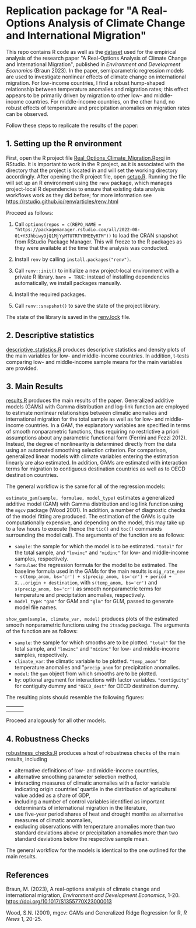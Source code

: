# Replication package for "A Real-Options Analysis of Climate Change and International Migration"

This repo contains R code as well as the [dataset](prepared/Dataset_final.csv) used for the empirical analysis of the research paper "A Real-Options Analysis of Climate Change and International Migration", published in *Environment and Development Economics* (Braun 2023).
In the paper, semiparametric regression models are used to investigate nonlinear effects of climate change on international migration. For low-income countries, I find a robust hump-shaped relationship between temperature anomalies and migration rates; this effect appears to be primarily driven by migration to other low- and middle-income countries. For middle-income countries, on the other hand, no robust effects of temperature and precipitation anomalies on migration rates can be observed.

Follow these steps to replicate the results of the paper:

## 1. Setting up the R environment

First, open the R project file [Real_Options_Climate_Migration.Rproj](Real_Options_Climate_Migration.Rproj) in RStudio. It is important to work in the R project, as it is associated with the directory that the project is located in and will set the working directory accordingly.
After opening the R project file, open [setup.R](setup.R). Running the file will set up an R environment using the `renv` package, which manages project-local R dependencies to ensure that existing data analysis workflows work as they did before;
for more information see https://rstudio.github.io/renv/articles/renv.html

Proceed as follows:

1. Call `options(repos = c(REPO_NAME = "https://packagemanager.rstudio.com/all/2022-08-01+Y3JhbiwyOjQ1MjYyMTU7RTY0MEEyRTM"))`
to load the CRAN snapshot from RStudio Package Manager. This will freeze to the R packages as they were available at the time that the analysis was conducted.

2. Install `renv` by calling `install.packages("renv")`.

3. Call `renv::init()` to initialize a new project-local environment with a private R library.
`bare = TRUE`: instead of installing dependencies automatically, we install packages manually.

4. Install the required packages.

5. Call `renv::snapshot()` to save the state of the project library.

The state of the library is saved in the [renv.lock](renv.lock) file.

## 2. Descriptive statistics

[descriptive_statistics.R](scripts/descriptive_statistics.R) produces descriptive statistics and density plots of the main variables for low- and middle-income countries.
In addition, t-tests comparing low- and middle-income sample means for the main variables are provided.

## 3. Main Results

[results.R](scripts/results.R) produces the main results of the paper. Generalized additive models (GAMs) with Gamma distribution and log-link function are employed to estimate nonlinear relationships between climatic anomalies and international migration for the total sample as well as for low- and middle-income countries. In a GAM, the explanatory variables are specified in terms of smooth nonparametric functions, thus requiring no restrictive a priori assumptions about any parametric functional form (Ferrini and Fezzi 2012). Instead, the degree of nonlinearity is determined directly from the data using an automated smoothing selection criterion. For comparison, generalized linear models with climate variables entering the estimation linearly are also estimated. In addition, GAMs are estimated with interaction terms for migration to contiguous destination countries as well as to OECD destination countries.

The general workflow is the same for all of the regression models:

`estimate_gam(sample, formulae, model_type)` estimates a generalized additive model (GAM) with Gamma distribution and log link function using the `mgcv` package (Wood 2001). In addition, a number of diagnostic checks of the model fitting are produced. The estimation of the GAMs is quite computationally expensive, and depending on the model, this may take up to a few hours to execute (hence the `tic()` and `toc()` commands surrounding the model call). The arguments of the function are as follows:
  - `sample`: the sample for which the model is to be estimated. `"total"` for the total sample, and `"lowinc"` and `"midinc"` for low- and middle-income samples, respectively.
  - `formulae`: the regression formula for the model to be estimated. The baseline formula used in the GAMs for the main results is ```mig_rate_new ~ s(temp_anom, bs='cr') + s(precip_anom, bs='cr') + period + X...origin + destination```, with `s(temp_anom, bs='cr')` and `s(precip_anom, bs='cr')` as smooth nonparametric terms for temperature and precipitation anomalies, respectively.
  - `model_type`: `"gam"` for GAM and `"glm"` for GLM, passed to generate model file names.

`show_gam(sample, climate_var, model)` produces plots of the estimated smooth nonparametric functions using the `itsadug` package. The arguments of the function are as follows:
- `sample`: the sample for which smooths are to be plotted. `"total"` for the total sample, and `"lowinc"` and `"midinc"` for low- and middle-income samples, respectively.
- `climate_var`: the climatic variable to be plotted. `"temp_anom"` for temperature anomalies and "`precip_anom` for precipitation anomalies.
- `model`: the `gam` object from which smooths are to be plotted.
- `by`: optional argument for interactions with factor variables. `"contiguity"` for contiguity dummy and `"OECD_dest"` for OECD destination dummy.

The resulting plots should resemble the following figures:

|    |    |    |
|----|----|----|
|    |    |    |
|    |    |    |

Proceed analogously for all other models.

## 4. Robustness Checks

[robustness_checks.R](scripts/robustness_checks.R) produces a host of robustness checks of the main results, including

- alternative definitions of low- and middle-income countries,
- alternative smoothing parameter selection method,
- interacting measures of climatic anomalies with a factor variable indicating origin countries’ quartile in the distribution of agricultural value added as a share of GDP,
- including a number of control variables identified as important determinants of international migration in the literature,
- use five-year period shares of heat and drought months as alternative measures of climatic anomalies,
- excluding observations with temperature anomalies more than two standard deviations above or precipitation anomalies more than two standard deviations below the respective sample mean.

The general workflow for the models is identical to the one outlined for the main results.

## References

Braun, M. (2023), A real-options analysis of climate change and international migration, *Environment and Development Economics*, 1-20. https://doi.org/10.1017/S1355770X23000013

Wood, S.N. (2001), mgcv: GAMs and Generalized Ridge Regression for R, *R News* 1, 20-25.

